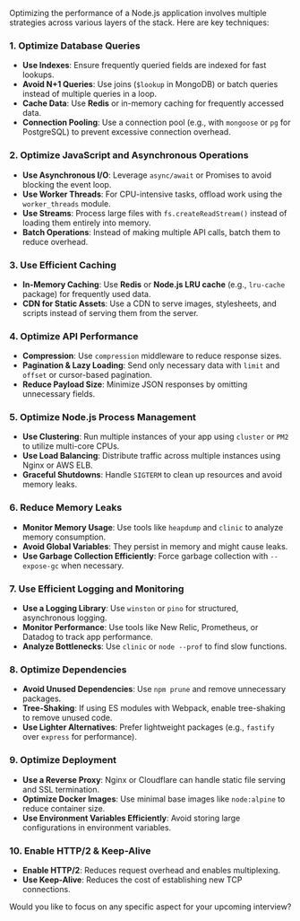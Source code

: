Optimizing the performance of a Node.js application involves multiple strategies across various layers of the stack. Here are key techniques:

### **1. Optimize Database Queries**
- **Use Indexes**: Ensure frequently queried fields are indexed for fast lookups.
- **Avoid N+1 Queries**: Use joins (`$lookup` in MongoDB) or batch queries instead of multiple queries in a loop.
- **Cache Data**: Use **Redis** or in-memory caching for frequently accessed data.
- **Connection Pooling**: Use a connection pool (e.g., with `mongoose` or `pg` for PostgreSQL) to prevent excessive connection overhead.

### **2. Optimize JavaScript and Asynchronous Operations**
- **Use Asynchronous I/O**: Leverage `async/await` or Promises to avoid blocking the event loop.
- **Use Worker Threads**: For CPU-intensive tasks, offload work using the `worker_threads` module.
- **Use Streams**: Process large files with `fs.createReadStream()` instead of loading them entirely into memory.
- **Batch Operations**: Instead of making multiple API calls, batch them to reduce overhead.

### **3. Use Efficient Caching**
- **In-Memory Caching**: Use **Redis** or **Node.js LRU cache** (e.g., `lru-cache` package) for frequently used data.
- **CDN for Static Assets**: Use a CDN to serve images, stylesheets, and scripts instead of serving them from the server.

### **4. Optimize API Performance**
- **Compression**: Use `compression` middleware to reduce response sizes.
- **Pagination & Lazy Loading**: Send only necessary data with `limit` and `offset` or cursor-based pagination.
- **Reduce Payload Size**: Minimize JSON responses by omitting unnecessary fields.

### **5. Optimize Node.js Process Management**
- **Use Clustering**: Run multiple instances of your app using `cluster` or `PM2` to utilize multi-core CPUs.
- **Use Load Balancing**: Distribute traffic across multiple instances using Nginx or AWS ELB.
- **Graceful Shutdowns**: Handle `SIGTERM` to clean up resources and avoid memory leaks.

### **6. Reduce Memory Leaks**
- **Monitor Memory Usage**: Use tools like `heapdump` and `clinic` to analyze memory consumption.
- **Avoid Global Variables**: They persist in memory and might cause leaks.
- **Use Garbage Collection Efficiently**: Force garbage collection with `--expose-gc` when necessary.

### **7. Use Efficient Logging and Monitoring**
- **Use a Logging Library**: Use `winston` or `pino` for structured, asynchronous logging.
- **Monitor Performance**: Use tools like New Relic, Prometheus, or Datadog to track app performance.
- **Analyze Bottlenecks**: Use `clinic` or `node --prof` to find slow functions.

### **8. Optimize Dependencies**
- **Avoid Unused Dependencies**: Use `npm prune` and remove unnecessary packages.
- **Tree-Shaking**: If using ES modules with Webpack, enable tree-shaking to remove unused code.
- **Use Lighter Alternatives**: Prefer lightweight packages (e.g., `fastify` over `express` for performance).

### **9. Optimize Deployment**
- **Use a Reverse Proxy**: Nginx or Cloudflare can handle static file serving and SSL termination.
- **Optimize Docker Images**: Use minimal base images like `node:alpine` to reduce container size.
- **Use Environment Variables Efficiently**: Avoid storing large configurations in environment variables.

### **10. Enable HTTP/2 & Keep-Alive**
- **Enable HTTP/2**: Reduces request overhead and enables multiplexing.
- **Use Keep-Alive**: Reduces the cost of establishing new TCP connections.

Would you like to focus on any specific aspect for your upcoming interview?